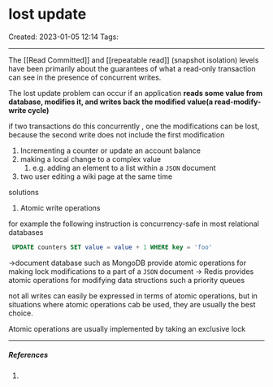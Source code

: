 # lost update
Created: 2023-01-05 12:14
Tags: 
____

The [[Read Committed]] and [[repeatable read]] (snapshot isolation) levels have been primarily about the guarantees of what a read-only transaction can see in the presence of concurrent writes.

The lost update problem can occur if an application __reads some value from database, modifies it, and writes back the modified value(a read-modify-write cycle)__ 

if two transactions do this concurrently , one the modifications can be lost, because the second write does not include the first modification

1. Incrementing a counter or update an account balance
2. making a local change to a complex value
	1. e.g. adding an element to a list within a `JSON` document
3. two user editing a wiki  page at the same time


solutions

1. Atomic write operations

for example the following instruction is concurrency-safe in most relational databases
```sql
 UPDATE counters SET value = value + 1 WHERE key = 'foo'
```

 ->document database such as MongoDB provide atomic operations for making lock modifications to a part of a `JSON` document
 -> Redis provides atomic operations for modifying data structions such a priority queues

not all writes can easily be expressed in terms of atomic operations, but in situations where atomic operations cab be used, they are usually the best choice.

Atomic operations are usually implemented by taking an exclusive lock 
_____
##### References
1.

